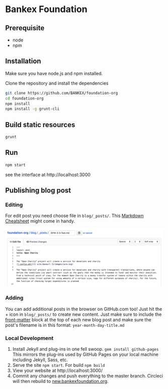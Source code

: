 # Bankex Foundation

## Prerequisite
* node
* npm

## Installation
Make sure you have node.js and npm installed.

Clone the repository and install the dependencies

```bash
git clone https://github.com/BANKEX/foundation-org
cd foundation-org
npm install
npm install -g grunt-cli
```

## Build static resources

```bash
grunt
```

## Run

```bash
npm start
```

see the interface at http://localhost:3000

## Publishing blog post

### Editing
For edit post you need choose file in `blog/_posts/`. This [Markdown Cheatsheet](http://www.jekyllnow.com/Markdown-Style-Guide/) might come in handy.

![First Post](public/images/post.png "First Post")

### Adding

You can add additional posts in the browser on GitHub.com too! Just hit the + icon in `blog/_posts/` to create new content. Just make sure to include the [front-matter](http://jekyllrb.com/docs/frontmatter/) block at the top of each new blog post and make sure the post's filename is in this format: `year-month-day-title.md`

### Local Development

1. Install Jekyll and plug-ins in one fell swoop. `gem install github-pages` This mirrors the plug-ins used by GitHub Pages on your local machine including Jekyll, Sass, etc.
1. Serve the site `npm start`. For build `npm build`
1. View your website at http://localhost:3000/
1. Commit any changes and push everything to the master branch. Circleci will then rebuild to [new.bankexfoundation.org](https://new.bankexfoundation.org/).
